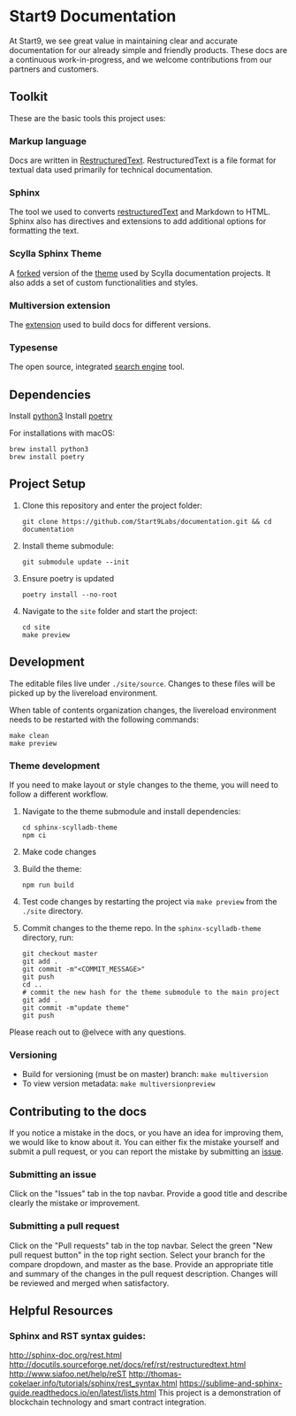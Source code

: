 # Start9 Documentation

At Start9, we see great value in maintaining clear and accurate documentation for our already simple and friendly products. These docs are a continuous work-in-progress, and we welcome contributions from our partners and customers.

## Toolkit

These are the basic tools this project uses:

### Markup language

Docs are written in [RestructuredText](https://www.sphinx-doc.org/es/master/usage/restructuredtext/index.html). RestructuredText is a file format for textual data used primarily for technical documentation.

### Sphinx

The tool we used to converts [restructuredText](https://www.sphinx-doc.org) and Markdown to HTML.
Sphinx also has directives and extensions to add additional options for formatting the text.

### Scylla Sphinx Theme

A [forked](https://github.com/Start9Labs/sphinx-scylladb-theme/tree/master) version of the [theme](https://github.com/scylladb/sphinx-scylladb-theme) used by Scylla documentation projects. It also adds a set of custom functionalities and styles.

### Multiversion extension

The [extension](https://github.com/Holzhaus/sphinx-multiversion) used to build docs for different versions.

### Typesense

The open source, integrated [search engine](https://typesense.org/) tool.

## Dependencies

Install [python3](https://www.python.org/downloads/)
Install [poetry](https://python-poetry.org/docs/)

For installations with macOS:

  ```
  brew install python3
  brew install poetry
  ```

## Project Setup

1. Clone this repository and enter the project folder:

    ```
    git clone https://github.com/Start9Labs/documentation.git && cd documentation
    ```

1. Install theme submodule:

    ```
    git submodule update --init
    ```

1. Ensure poetry is updated

    ```
    poetry install --no-root
    ```

1. Navigate to the `site` folder and start the project:

    ```
    cd site
    make preview
    ```

## Development

The editable files live under `./site/source`. Changes to these files will be picked up by the livereload environment.

When table of contents organization changes, the livereload environment needs to be restarted with the following commands:

```
make clean
make preview
```

### Theme development

If you need to make layout or style changes to the theme, you will need to follow a different workflow.

1. Navigate to the theme submodule and install dependencies:

    ```
    cd sphinx-scylladb-theme
    npm ci
    ```

1. Make code changes

1. Build the theme:

    ```
    npm run build
    ```

1. Test code changes by restarting the project via `make preview` from the `./site` directory.

1. Commit changes to the theme repo. In the `sphinx-scylladb-theme` directory, run:
    ```
    git checkout master
    git add .
    git commit -m"<COMMIT_MESSAGE>"
    git push
    cd ..
    # commit the new hash for the theme submodule to the main project
    git add .
    git commit -m"update theme"
    git push
    ```

Please reach out to @elvece with any questions.

### Versioning

- Build for versioning (must be on master) branch: `make multiversion`
- To view version metadata: `make multiversionpreview`

## Contributing to the docs

If you notice a mistake in the docs, or you have an idea for improving them, we would like to know about it. You can either fix the mistake yourself and submit a pull request, or you can report the mistake by submitting an [issue](https://github.com/Start9Labs/documentation/issues).

### Submitting an issue

Click on the "Issues" tab in the top navbar. Provide a good title and describe clearly the mistake or improvement.

### Submitting a pull request

Click on the "Pull requests" tab in the top navbar. Select the green "New pull request button" in the top right section. Select your branch for the compare dropdown, and master as the base. Provide an appropriate title and summary of the changes in the pull request description. Changes will be reviewed and merged when satisfactory.

## Helpful Resources

### Sphinx and RST syntax guides:

http://sphinx-doc.org/rest.html
http://docutils.sourceforge.net/docs/ref/rst/restructuredtext.html
http://www.siafoo.net/help/reST
http://thomas-cokelaer.info/tutorials/sphinx/rest_syntax.html
https://sublime-and-sphinx-guide.readthedocs.io/en/latest/lists.html
This project is a demonstration of blockchain technology and smart contract integration.